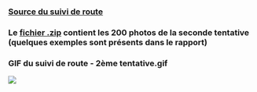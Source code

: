 ### [Source du suivi de route](https://github.com/NVIDIA-AI-IOT/jetbot/tree/master/notebooks/road_following)

### Le [fichier .zip](https://github.com/Poblit0/MiniAtlas/blob/main/Rapports%20s%C3%A9ances/MAUVOISIN%20Paul/S%C3%A9ance%2014/road_following_dataset_xy_2024-03-23_13-48-10.zip) contient les 200 photos de la seconde tentative (quelques exemples sont présents dans le rapport) 

### GIF du suivi de route - 2ème tentative.gif

![](https://github.com/Poblit0/MiniAtlas/blob/main/Rapports%20s%C3%A9ances/MAUVOISIN%20Paul/S%C3%A9ance%2014/Suivi%20de%20route%20-%202%C3%A8me%20tentative.gif)
